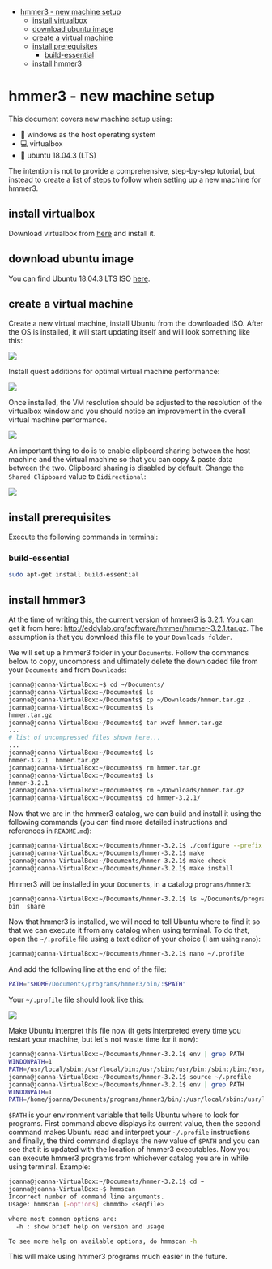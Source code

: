 - [hmmer3 - new machine setup](#hmmer3---new-machine-setup)
  - [install virtualbox](#install-virtualbox)
  - [download ubuntu image](#download-ubuntu-image)
  - [create a virtual machine](#create-a-virtual-machine)
  - [install prerequisites](#install-prerequisites)
    - [build-essential](#build-essential)
  - [install hmmer3](#install-hmmer3)


# hmmer3 - new machine setup

This document covers new machine setup using:

* :file_folder: windows as the host operating system
* :computer: virtualbox
* :penguin: ubuntu 18.04.3 (LTS)

The intention is not to provide a comprehensive, step-by-step tutorial, but instead to create a list of steps to follow when setting up a new machine for hmmer3.

## install virtualbox

Download virtualbox from [here](https://download.virtualbox.org/virtualbox/6.0.14/VirtualBox-6.0.14-133895-Win.exe) and install it.

## download ubuntu image

You can find Ubuntu 18.04.3 LTS ISO [here](https://ubuntu.com/download/desktop/thank-you?country=IE&version=18.04.3&architecture=amd64).

## create a virtual machine

Create a new virtual machine, install Ubuntu from the downloaded ISO. After the OS is installed, it will start updating itself and will look something like this:

![](images/1.png)

Install quest additions for optimal virtual machine performance:

![](images/2.png)

Once installed, the VM resolution should be adjusted to the resolution of the virtualbox window and you should notice an improvement in the overall virtual machine performance.

![](images/3.png)

An important thing to do is to enable clipboard sharing between the host machine and the virtual machine so that you can copy & paste data between the two. Clipboard sharing is disabled by default. Change the `Shared Clipboard` value to `Bidirectional`:

![](images/4.png)

## install prerequisites

Execute the following commands in terminal:

### build-essential

```bash
sudo apt-get install build-essential
```

## install hmmer3

At the time of writing this, the current version of hmmer3 is 3.2.1. You can get it from here: http://eddylab.org/software/hmmer/hmmer-3.2.1.tar.gz. The assumption is that you download this file to your `Downloads folder`.

We will set up a hmmer3 folder in your `Documents`. Follow the commands below to copy, uncompress and ultimately delete the downloaded file from your `Documents` and from `Downloads`:

```bash
joanna@joanna-VirtualBox:~$ cd ~/Documents/
joanna@joanna-VirtualBox:~/Documents$ ls
joanna@joanna-VirtualBox:~/Documents$ cp ~/Downloads/hmmer.tar.gz .
joanna@joanna-VirtualBox:~/Documents$ ls
hmmer.tar.gz
joanna@joanna-VirtualBox:~/Documents$ tar xvzf hmmer.tar.gz 
...
# list of uncompressed files shown here...
...
joanna@joanna-VirtualBox:~/Documents$ ls
hmmer-3.2.1  hmmer.tar.gz
joanna@joanna-VirtualBox:~/Documents$ rm hmmer.tar.gz 
joanna@joanna-VirtualBox:~/Documents$ ls
hmmer-3.2.1
joanna@joanna-VirtualBox:~/Documents$ rm ~/Downloads/hmmer.tar.gz
joanna@joanna-VirtualBox:~/Documents$ cd hmmer-3.2.1/
```

Now that we are in the hmmer3 catalog, we can build and install it using the following commands (you can find more detailed instructions and references in  `README.md`):

```bash
joanna@joanna-VirtualBox:~/Documents/hmmer-3.2.1$ ./configure --prefix ~/Documents/programs/hmmer3
joanna@joanna-VirtualBox:~/Documents/hmmer-3.2.1$ make
joanna@joanna-VirtualBox:~/Documents/hmmer-3.2.1$ make check
joanna@joanna-VirtualBox:~/Documents/hmmer-3.2.1$ make install
```

Hmmer3 will be installed in your `Documents`, in a catalog `programs/hmmer3`:

```bash
joanna@joanna-VirtualBox:~/Documents/hmmer-3.2.1$ ls ~/Documents/programs/hmmer3/
bin  share
```

Now that hmmer3 is installed, we will need to tell Ubuntu where to find it so that we can execute it from any catalog when using terminal. To do that, open the `~/.profile` file using a text editor of your choice (I am using `nano`):

```bash
joanna@joanna-VirtualBox:~/Documents/hmmer-3.2.1$ nano ~/.profile
```

And add the following line at the end of the file:

```bash
PATH="$HOME/Documents/programs/hmmer3/bin/:$PATH"
```

Your `~/.profile` file should look like this:

![](images/5.png)

Make Ubuntu interpret this file now (it gets interpreted every time you restart your machine, but let's not waste time for it now):

```bash
joanna@joanna-VirtualBox:~/Documents/hmmer-3.2.1$ env | grep PATH
WINDOWPATH=1
PATH=/usr/local/sbin:/usr/local/bin:/usr/sbin:/usr/bin:/sbin:/bin:/usr/games:/usr/local/games:/snap/bin
joanna@joanna-VirtualBox:~/Documents/hmmer-3.2.1$ source ~/.profile 
joanna@joanna-VirtualBox:~/Documents/hmmer-3.2.1$ env | grep PATH
WINDOWPATH=1
PATH=/home/joanna/Documents/programs/hmmer3/bin/:/usr/local/sbin:/usr/local/bin:/usr/sbin:/usr/bin:/sbin:/bin:/usr/games:/usr/local/games:/snap/bin
```

`$PATH` is your environment variable that tells Ubuntu where to look for programs. First command above displays its current value, then the second command makes Ubuntu read and interpret your `~/.profile` instructions and finally, the third command displays the new value of `$PATH` and you can see that it is updated with the location of hmmer3 executables. Now you can execute hmmer3 programs from whichever catalog you are in while using terminal. Example:

```bash
joanna@joanna-VirtualBox:~/Documents/hmmer-3.2.1$ cd ~
joanna@joanna-VirtualBox:~$ hmmscan
Incorrect number of command line arguments.
Usage: hmmscan [-options] <hmmdb> <seqfile>

where most common options are:
  -h : show brief help on version and usage

To see more help on available options, do hmmscan -h
```

This will make using hmmer3 programs much easier in the future.